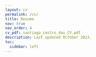 ```yaml
---
layout: cv
permalink: /cv/
title: Resume
nav: true
nav_order: 4
cv_pdf: santiago_castro_dau_CV.pdf
description: Last updated October 2023.
toc:
  sidebar: left
---
```

